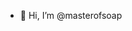 - 👋 Hi, I’m @masterofsoap


<!---
masterofsoap/masterofsoap is a ✨ special ✨ repository because its `README.md` (this file) appears on your GitHub profile.
You can click the Preview link to take a look at your changes.
--->
